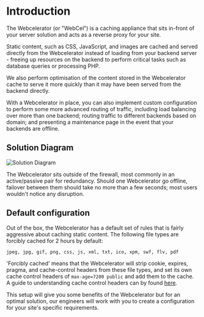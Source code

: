 # Introduction

The Webcelerator (or "WebCel") is a caching appliance that sits in-front of your server solution and acts as a reverse proxy for your site.

Static content, such as CSS, JavaScript, and images are cached and served directly from the Webcelerator instead of loading from your backend server - freeing up resources on the backend to perform critical tasks such as database queries or processing PHP.

We also perform optimisation of the content stored in the Webcelerator cache to serve it more quickly than it may have been served from the backend directly.

With a Webcelerator in place, you can also implement custom configuration to perform some more advanced routing of traffic, including load balancing over more than one backend; routing traffic to different backends based on domain; and presenting a maintenance page in the event that your backends are offline.

## Solution Diagram

![Solution Diagram](images/WebCel-solution-diagram.png)

The Webcelerator sits outside of the firewall, most commonly in an active/passive pair for redundancy. Should one Webcelerator go offline, failover between them should take no more than a few seconds; most users wouldn't notice any disruption.

## Default configuration

Out of the box, the Webcelerator has a default set of rules that is fairly aggressive about caching static content. The following file types are forcibly cached for 2 hours by default:

`jpeg, jpg, gif, png, css, js, xml, txt, ico, xpm, swf, flv, pdf`

'Forcibly cached' means that the Webcelerator will strip cookie, expires, pragma, and cache-control headers from these file types, and set its own cache control headers of `max-age=7200 public` and add them to the cache. A guide to understanding cache control headers can by found [here](https://varvy.com/pagespeed/cache-control.html).

This setup will give you some benefits of the Webcelerator but for an optimal solution, our engineers will work with you to create a configuration for your site's specific requirements.
